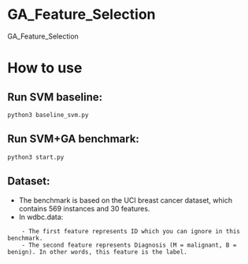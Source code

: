 # GA_Feature_Selection
GA_Feature_Selection

# How to use

## Run SVM baseline:
```
python3 baseline_svm.py 
```

## Run SVM+GA benchmark:
```
python3 start.py 
```

## Dataset:
- The benchmark is based on the UCI breast cancer dataset, which contains 569 instances and 30 features.
- In wdbc.data:
```
    - The first feature represents ID which you can ignore in this benchmark.
    - The second feature represents Diagnosis (M = malignant, B = benign). In other words, this feature is the label.
```
